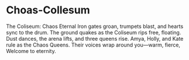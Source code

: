 # Choas-Collesum
​The Coliseum: Chaos Eternal ​Iron gates groan, trumpets blast, and hearts sync to the drum. The ground quakes as the Coliseum rips free, floating. Dust dances, the arena lifts, and three queens rise. Amya, Holly, and Kate rule as the Chaos Queens. Their voices wrap around you—warm, fierce, Welcome to eternity. ​
